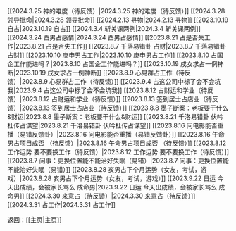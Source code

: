 [[2024.3.25 神的难度（待反馈）|2024.3.25 神的难度（待反馈）]]
[[2024.3.28 领导批命|2024.3.28 领导批命]]
[[2024.2.13 寻物|2024.2.13 寻物]]
[[2023.10.19 自占|2023.10.19 自占]]
[[2024.3.4 斩关课两例|2024.3.4 斩关课两例]]
[[2024.3.24 酉男占感情|2024.3.24 酉男占感情]]
[[2023.8.21 占是否失工作|2023.8.21 占是否失工作]]
[[2023.8.7 千落易错卦 占财|2023.8.7 千落易错卦 占财]]
[[2023.10.10 庚申男占工作|2023.10.10 庚申男占工作]]
[[2023.8.10 占国企工作能进吗？|2023.8.10 占国企工作能进吗？]]
[[2023.10.19 戌女求占一例神断|2023.10.19 戌女求占一例神断]]
[[2023.8.9 心易群占工作（待反馈）|2023.8.9 心易群占工作（待反馈）]]
[[2023.9.4 占这公司中标了会不会坑我|2023.9.4 占这公司中标了会不会坑我]]
[[2023.8.12 占财运和学业（待反馈）|2023.8.12 占财运和学业（待反馈）]]
[[2023.8.13 签到居士占店业（待反馈）|2023.8.13 签到居士占店业（待反馈）]]
[[2023.8.8 墨子断案：老板要干什么&财运|2023.8.8 墨子断案：老板要干什么&财运]]
[[2023.8.21 千洛易错卦 伏吟杜传占谋望|2023.8.21 千洛易错卦 伏吟杜传占谋望]]
[[2023.8.16 问电影能否重播（易错反馈卦）|2023.8.16 问电影能否重播（易错反馈卦）]]
[[2023.8.16 午命男占项目成否 （待反馈）|2023.8.16 午命男占项目成否 （待反馈）]]
[[2023.8.12 工作运势 要不要换工作（待反馈）|2023.8.12 工作运势 要不要换工作（待反馈）]]
[[2023.8.7 问事：更换位置能不能治好失眠（易错）|2023.8.7 问事：更换位置能不能治好失眠（易错）]]
[[2023.8.28 亥男占下个月运势（女友，考试，游戏）|2023.8.28 亥男占下个月运势（女友，考试，游戏）]]
[[2023.9.22 日运 今天出成绩，会被家长骂么 戌命男|2023.9.22 日运 今天出成绩，会被家长骂么 戌命男]]
[[2024.3.30 来意占（待反馈）|2024.3.30 来意占（待反馈）]]
[[2024.3.31 占工作|2024.3.31 占工作]]

返回：[[主页|主页]]
